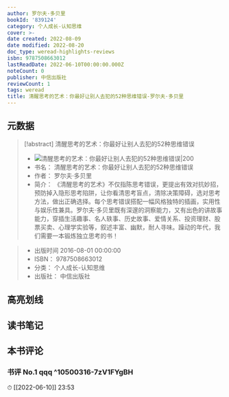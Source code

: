 ```yaml
---
author: 罗尔夫·多贝里
bookId: '839124'
category: 个人成长-认知思维
cover: >-
date created: 2022-08-09
date modified: 2022-08-20
doc_type: weread-highlights-reviews
isbn: 9787508663012
lastReadDate: 2022-06-10T00:00:00.000Z
noteCount: 0
publisher: 中信出版社
reviewCount: 1
tags: weread
title: 清醒思考的艺术：你最好让别人去犯的52种思维错误-罗尔夫·多贝里
---
```


## 元数据

> [!abstract] 清醒思考的艺术：你最好让别人去犯的52种思维错误
> - ![ 清醒思考的艺术：你最好让别人去犯的52种思维错误|200](https://wfqqreader-1252317822.image.myqcloud.com/cover/124/839124/t7_839124.jpg)
> - 书名： 清醒思考的艺术：你最好让别人去犯的52种思维错误
> - 作者： 罗尔夫·多贝里
> - 简介： 《清醒思考的艺术》不仅指陈思考错误，更提出有效对抗妙招，预防掉入隐形思考陷阱，让你看清思考盲点，清除决策障碍，选对思考方法，做出正确选择。每个思考错误搭配一幅风格独特的插画，实用性与娱乐性兼具。罗尔夫·多贝里既有深邃的洞察能力，又有出色的讲故事能力，穿插生活趣事、名人轶事、历史故事、爱情关系、投资理财、股票买卖、心理学实验等，叙述丰富、幽默，耐人寻味。躁动的年代，我们需要一本锻炼独立思考的书！

> - 出版时间 2016-08-01 00:00:00
> - ISBN： 9787508663012
> - 分类： 个人成长-认知思维
> - 出版社： 中信出版社

## 高亮划线

## 读书笔记

## 本书评论

### 书评 No.1 qqq ^10500316-7zV1FYgBH

⏱ [[2022-06-10]] 23:53

